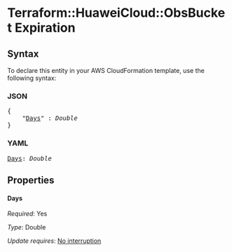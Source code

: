# Terraform::HuaweiCloud::ObsBucket Expiration

## Syntax

To declare this entity in your AWS CloudFormation template, use the following syntax:

### JSON

<pre>
{
    "<a href="#days" title="Days">Days</a>" : <i>Double</i>
}
</pre>

### YAML

<pre>
<a href="#days" title="Days">Days</a>: <i>Double</i>
</pre>

## Properties

#### Days

_Required_: Yes

_Type_: Double

_Update requires_: [No interruption](https://docs.aws.amazon.com/AWSCloudFormation/latest/UserGuide/using-cfn-updating-stacks-update-behaviors.html#update-no-interrupt)

